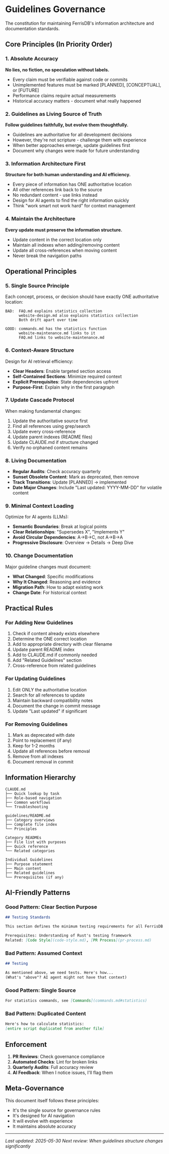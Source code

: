 # Guidelines Governance

The constitution for maintaining FerrisDB's information architecture and documentation standards.

## Core Principles (In Priority Order)

### 1. Absolute Accuracy

**No lies, no fiction, no speculation without labels.**

- Every claim must be verifiable against code or commits
- Unimplemented features must be marked [PLANNED], [CONCEPTUAL], or [FUTURE]
- Performance claims require actual measurements
- Historical accuracy matters - document what really happened

### 2. Guidelines as Living Source of Truth

**Follow guidelines faithfully, but evolve them thoughtfully.**

- Guidelines are authoritative for all development decisions
- However, they're not scripture - challenge them with experience
- When better approaches emerge, update guidelines first
- Document why changes were made for future understanding

### 3. Information Architecture First

**Structure for both human understanding and AI efficiency.**

- Every piece of information has ONE authoritative location
- All other references link back to the source
- No redundant content - use links instead
- Design for AI agents to find the right information quickly
- Think "work smart not work hard" for context management

### 4. Maintain the Architecture

**Every update must preserve the information structure.**

- Update content in the correct location only
- Maintain all indexes when adding/removing content
- Update all cross-references when moving content
- Never break the navigation paths

## Operational Principles

### 5. Single Source Principle

Each concept, process, or decision should have exactly ONE authoritative location:

```
BAD:  FAQ.md explains statistics collection
      website-design.md also explains statistics collection
      Both drift apart over time

GOOD: commands.md has the statistics function
      website-maintenance.md links to it
      FAQ.md links to website-maintenance.md
```

### 6. Context-Aware Structure

Design for AI retrieval efficiency:

- **Clear Headers**: Enable targeted section access
- **Self-Contained Sections**: Minimize required context
- **Explicit Prerequisites**: State dependencies upfront
- **Purpose-First**: Explain why in the first paragraph

### 7. Update Cascade Protocol

When making fundamental changes:

1. Update the authoritative source first
2. Find all references using grep/search
3. Update every cross-reference
4. Update parent indexes (README files)
5. Update CLAUDE.md if structure changed
6. Verify no orphaned content remains

### 8. Living Documentation

- **Regular Audits**: Check accuracy quarterly
- **Sunset Obsolete Content**: Mark as deprecated, then remove
- **Track Transitions**: Update [PLANNED] → implemented
- **Date Major Changes**: Include "Last updated: YYYY-MM-DD" for volatile content

### 9. Minimal Context Loading

Optimize for AI agents (LLMs):

- **Semantic Boundaries**: Break at logical points
- **Clear Relationships**: "Supersedes X", "Implements Y"
- **Avoid Circular Dependencies**: A→B→C, not A→B→A
- **Progressive Disclosure**: Overview → Details → Deep Dive

### 10. Change Documentation

Major guideline changes must document:

- **What Changed**: Specific modifications
- **Why It Changed**: Reasoning and evidence
- **Migration Path**: How to adapt existing work
- **Change Date**: For historical context

## Practical Rules

### For Adding New Guidelines

1. Check if content already exists elsewhere
2. Determine the ONE correct location
3. Add to appropriate directory with clear filename
4. Update parent README index
5. Add to CLAUDE.md if commonly needed
6. Add "Related Guidelines" section
7. Cross-reference from related guidelines

### For Updating Guidelines

1. Edit ONLY the authoritative location
2. Search for all references to update
3. Maintain backward compatibility notes
4. Document the change in commit message
5. Update "Last updated" if significant

### For Removing Guidelines

1. Mark as deprecated with date
2. Point to replacement (if any)
3. Keep for 1-2 months
4. Update all references before removal
5. Remove from all indexes
6. Document removal in commit

## Information Hierarchy

```
CLAUDE.md
├── Quick lookup by task
├── Role-based navigation
├── Common workflows
└── Troubleshooting

guidelines/README.md
├── Category overviews
├── Complete file index
└── Principles

Category READMEs
├── File list with purposes
├── Quick reference
└── Related categories

Individual Guidelines
├── Purpose statement
├── Main content
├── Related guidelines
└── Prerequisites (if any)
```

## AI-Friendly Patterns

### Good Pattern: Clear Section Purpose

```markdown
## Testing Standards

This section defines the minimum testing requirements for all FerrisDB code.

Prerequisites: Understanding of Rust's testing framework
Related: [Code Style](code-style.md), [PR Process](pr-process.md)
```

### Bad Pattern: Assumed Context

```markdown
## Testing

As mentioned above, we need tests. Here's how...
(What's "above"? AI agent might not have that context)
```

### Good Pattern: Single Source

```markdown
For statistics commands, see [Commands](commands.md#statistics)
```

### Bad Pattern: Duplicated Content

```markdown
Here's how to calculate statistics:
[entire script duplicated from another file]
```

## Enforcement

1. **PR Reviews**: Check governance compliance
2. **Automated Checks**: Lint for broken links
3. **Quarterly Audits**: Full accuracy review
4. **AI Feedback**: When I notice issues, I'll flag them

## Meta-Governance

This document itself follows these principles:

- It's the single source for governance rules
- It's designed for AI navigation
- It will evolve with experience
- It maintains absolute accuracy

---

_Last updated: 2025-05-30_
_Next review: When guidelines structure changes significantly_
